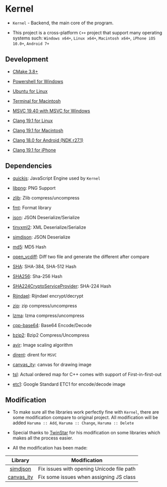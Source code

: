 # Kernel

-   `Kernel` - Backend, the main core of the program.

-   This project is a cross-platform `C++` project that support many operating systems such:
    `Windows x64+`, `Linux x64+`, `Macintosh x64+`, `iPhone iOS 10.0+`, `Android 7+`

## Development

-   [CMake 3.8+](https://cmake.org/)

-   [Powershell for Windows](https://learn.microsoft.com/en-us/powershell/)

-   [Ubuntu for Linux](https://ubuntu.com/tutorials/command-line-for-beginners)

-   [Terminal for Macintosh](https://developer.apple.com/library/archive/documentation/OpenSource/Conceptual/ShellScripting/Introduction/Introduction.html)

-   [MSVC 19.40 with MSVC for Windows](https://visualstudio.microsoft.com/downloads/)

-   [Clang 19.1 for Linux](https://llvm.org/)

-   [Clang 19.1 for Macintosh](https://llvm.org/)

-   [Clang 18.0 for Android (NDK r27.1)](https://developer.android.com/ndk/downloads)

-   [Clang 19.1 for iPhone](https://llvm.org/)

## Dependencies

-   [quickjs](https://github.com/quickjs-ng/quickjs): JavaScript Engine used by `Kernel`

-   [libpng](http://www.libpng.org/pub/png/libpng.html): PNG Support

-   [zlib](https://www.zlib.net/): Zlib compress/uncompress

-   [fmt](https://github.com/fmtlib/fmt): Format library

-   [json](https://github.com/nlohmann/json): JSON Deserialize/Serialize

-   [tinyxml2](https://github.com/leethomason/tinyxml2): XML Deserialize/Serialize

-   [simdjson](https://simdjson.org/): JSON Deserialize

-   [md5](https://github.com/JieweiWei/md5): MD5 Hash

-   [open_vcdiff](https://github.com/google/open-vcdiff): Diff two file and generate the different
    after compare

-   [SHA](https://github.com/pr0f3ss/SHA): SHA-384, SHA-512 Hash

-   [SHA256](https://github.com/System-Glitch/SHA256): Sha-256 Hash

-   [SHA224CryptoServiceProvider](https://github.com/redduxi/SHA-224): SHA-224 Hash

-   [Rijndael](#): Rijndael encrypt/decrypt

-   [zip](https://github.com/kuba--/zip): zip compress/uncompress

-   [lzma](https://www.7-zip.org/sdk.html): lzma compress/uncompress

-   [cpp-base64](https://github.com/ReneNyffenegger/cpp-base64): Base64 Encode/Decode

-   [bzip2](https://sourceware.org/bzip2): Bzip2 Compress/Uncompress

-   [avir](https://github.com/avaneev/avir): Image scaling algorithm

-   [dirent](https://github.com/tronkko/dirent): dirent for `MSVC`

-   [canvas_ity](https://github.com/a-e-k/canvas_ity/tree/main): canvas for drawing image

-   [tsl](https://github.com/Tessil/ordered-map): Actual ordered map for C++ comes with support of
    First-in-first-out

-   [etc1](https://developer.android.com/guide/playcore/asset-delivery/texture-compression): Google
    Standard ETC1 for encode/decode image

## Modification

-   To make sure all the libraries work perfectly fine with `Kernel`, there are some modification
    compare to original project. All modification will be added `Haruma :: Add`, `Haruma :: Change`,
    `Haruma :: Delete`

-   Special thanks to [TwinStar](https://github.com/twinstar6980) for his modification on some
    libraries which makes all the process easier.

-   All the modification has been made:

|                           Library                           |               Modification                |
| :---------------------------------------------------------: | :---------------------------------------: |
|              [simdjson](https://simdjson.org)               | Fix issues with opening Unicode file path |
| [canvas_ity](https://github.com/a-e-k/canvas_ity/tree/main) |  Fix some issues when assigning JS class  |
